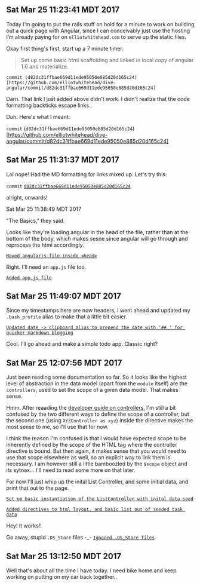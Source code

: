 ## Sat Mar 25 11:23:41 MDT 2017

Today I’m going to put the rails stuff on hold for a minute to work on building out a quick page with Angular, since I can conceivably just use the hosting I’m already paying for on `elliotwhitehead.com` to serve up the static files. 

Okay first thing's first, start up a 7 minute timer.

> Set up come basic html scaffolding and linked in local copy of angular 1.6 and materialize.

`commit (d82dc31ffbae669d11ede95050e885d20d165c24)[https://github.com/elliotwhitehead/dive-angular/commit/d82dc31ffbae669d11ede95050e885d20d165c24]`

Darn. That link I just added above didn't work. I didn't realize that the code formatting backticks escape links..

Duh. Here's what I meant: 

`commit` (`d82dc31ffbae669d11ede95050e885d20d165c24`)[https://github.com/elliotwhitehead/dive-angular/commit/d82dc31ffbae669d11ede95050e885d20d165c24]

## Sat Mar 25 11:31:37 MDT 2017

Lol nope! Had the MD formatting for links mixed up. Let's try this:

`commit` [`d82dc31ffbae669d11ede95050e885d20d165c24`](https://github.com/elliotwhitehead/dive-angular/commit/d82dc31ffbae669d11ede95050e885d20d165c24)

alright, onwards!

Sat Mar 25 11:38:49 MDT 2017

"The Basics," they said.

Looks like they're loading angular in the head of the file, rather than at the bottom of the body, which makes sesne since angular will go through and reprocess the html accordingly. 

[`Moved angularjs file inside <head>`](https://github.com/elliotwhitehead/dive-angular/commit/ab969d3d5085506afdef7392449c284d68a9f341)

Right. I'll need an `app.js` file too.

[`Added app.js file`](https://github.com/elliotwhitehead/dive-angular/commit/db10224da1877408ddccda607a7452967d6129c6)

## Sat Mar 25 11:49:07 MDT 2017

Since my timestamps here are now headers, I went ahead and updated my `.bash_profile` alias to make that a little bit easier.

[`Updated date -> clipboard alias to prepend the date with '## ' for quicker markdown blogging`](https://github.com/elliotwhitehead/dotfiles/commit/aca576d028053910bb43a760fd723af9bdfecadb)

Cool. I'll go ahead and make a simple todo app. Classic right?

## Sat Mar 25 12:07:56 MDT 2017

Just been reading some documentation so far. So it looks like the highest level of abstraction in the data model (apart from the `module` itself) are the `controllers`, used to set the scope of a given data model. That makes sense.

Hmm. After reaading the [developer guide on controllers](https://docs.angularjs.org/guide/controller), I'm still a bit confused by the two different ways to define the scope of a controller, but the second one (using `XYZController as xyz`) inside the directive makes the most sense to me, so I'll use that for now. 

I think the reason I'm confused is that I would have expected scope to be inherently defined by the scope of the HTML tag where the controller directive is bound. But then again, it makes sense that you would need to use that scope elsewhere as well, so an explicit way to link them is necessary. I am however still a little bamboozled by the `$scope` object and its sytnax... I'll need to read some more on that later.

For now I'll just whip up the inital List Controller, and some initial data, and print that out to the page.

[`Set up basic instantiation of the ListController with inital data seed`](https://github.com/elliotwhitehead/dive-angular/commit/77b31582e4fe1a5d9cbd79c61ef60f3e61d06525)

[`Added directives to html layout, and basic list out of seeded task data`](https://github.com/elliotwhitehead/dive-angular/commit/73b75932536cf0e3dd50c6ebb4b07bdf19cd5150)

Hey! It works!!

Go away, stupid `.DS_Store` files -_-
[`Ignored .DS_Store files`](https://github.com/elliotwhitehead/dive-angular/commit/50f77cea7eddbc74ad0dd7364759988354fe248e)

## Sat Mar 25 13:12:50 MDT 2017

Well that's about all the time I have today. I need bike home and keep working on putting on my car back together..